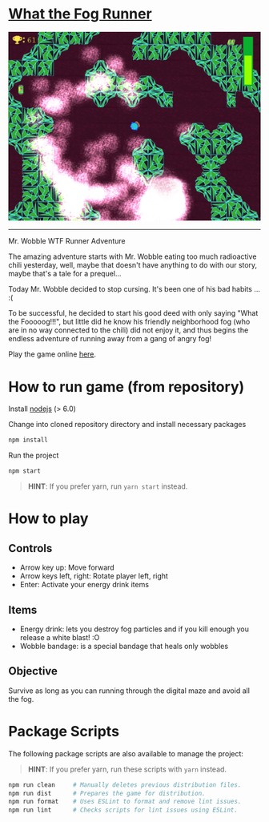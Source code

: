# [What the Fog Runner](https://example.com/)

![Screenshot](screenshot.png)

---

Mr. Wobble WTF Runner Adventure

The amazing adventure starts with Mr. Wobble eating too much radioactive chili yesterday, well, maybe that doesn't have anything to do with our story, maybe that's  a tale for a prequel...

Today Mr. Wobble decided to stop cursing. It's been one of his bad habits ...  :(

To be successful, he decided to start his good deed with only saying "What the Fooooog!!!", but little did he know his friendly neighborhood fog (who are in no way connected to the chili) did not enjoy it, and thus begins the endless adventure of running away from a gang of angry fog! 

Play the game online [here]( https://amplejoe.github.io/WTFRunner/).

# How to run game (from repository)

Install [nodejs](https://nodejs.org) (> 6.0)

Change into cloned repository directory and install necessary packages
```sh
npm install
```
Run the project 
```sh
npm start
```
>   **HINT**: If you prefer yarn, run `yarn start` instead.

# How to play

## Controls

* Arrow key up:  Move forward
* Arrow keys left, right: Rotate player left, right
* Enter: Activate your energy drink items

## Items

* Energy drink: lets you destroy fog particles and if you kill enough you release a white blast! :O
* Wobble bandage: is a special bandage that heals only wobbles

## Objective

Survive as long as you can running through the digital maze and avoid all the fog.

# Package Scripts

The following package scripts are also available to manage the project:

>   **HINT**: If you prefer yarn, run these scripts with `yarn` instead.

```sh
npm run clean     # Manually deletes previous distribution files.
npm run dist      # Prepares the game for distribution.
npm run format    # Uses ESLint to format and remove lint issues.
npm run lint      # Checks scripts for lint issues using ESLint.
```
